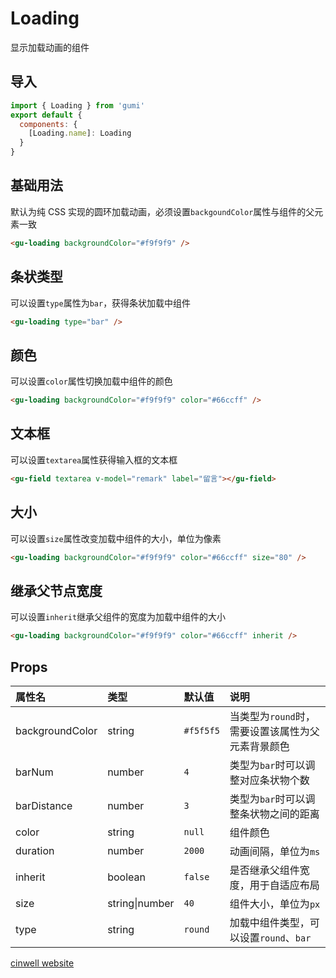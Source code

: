 # Loading

显示加载动画的组件

<div class="mdoc">
<div class="mdoc-main">

## 导入

```js
import { Loading } from 'gumi'
export default {
  components: {
    [Loading.name]: Loading
  }
}
```

## 基础用法

默认为纯 CSS 实现的圆环加载动画，必须设置`backgoundColor`属性与组件的父元素一致

```html
<gu-loading backgroundColor="#f9f9f9" />
```

## 条状类型

可以设置`type`属性为`bar`，获得条状加载中组件

```html
<gu-loading type="bar" />
```

## 颜色

可以设置`color`属性切换加载中组件的颜色

```html
<gu-loading backgroundColor="#f9f9f9" color="#66ccff" />
```

## 文本框

可以设置`textarea`属性获得输入框的文本框

```html
<gu-field textarea v-model="remark" label="留言"></gu-field>
```

## 大小

可以设置`size`属性改变加载中组件的大小，单位为像素

```html
<gu-loading backgroundColor="#f9f9f9" color="#66ccff" size="80" />
```

## 继承父节点宽度

可以设置`inherit`继承父组件的宽度为加载中组件的大小

```html
<gu-loading backgroundColor="#f9f9f9" color="#66ccff" inherit />
```

## Props

| 属性名          | 类型           | 默认值    | 说明                                              |
| :-------------- | :------------- | :-------- | :------------------------------------------------ |
| backgroundColor | string         | `#f5f5f5` | 当类型为`round`时，需要设置该属性为父元素背景颜色 |
| barNum          | number         | `4`       | 类型为`bar`时可以调整对应条状物个数               |
| barDistance     | number         | `3`       | 类型为`bar`时可以调整条状物之间的距离             |
| color           | string         | `null`    | 组件颜色                                          |
| duration        | number         | `2000`    | 动画间隔，单位为`ms`                              |
| inherit         | boolean        | `false`   | 是否继承父组件宽度，用于自适应布局                |
| size            | string\|number | `40`      | 组件大小，单位为`px`                              |
| type            | string         | `round`   | 加载中组件类型，可以设置`round`、`bar`            |

</div>

<div class="mdoc-section">

[cinwell website](https://www.zdxhyangyan.cn/github/gumi/site/#/senior/loading ':include :type=iframe frameborder=no')

</div>

</div>
